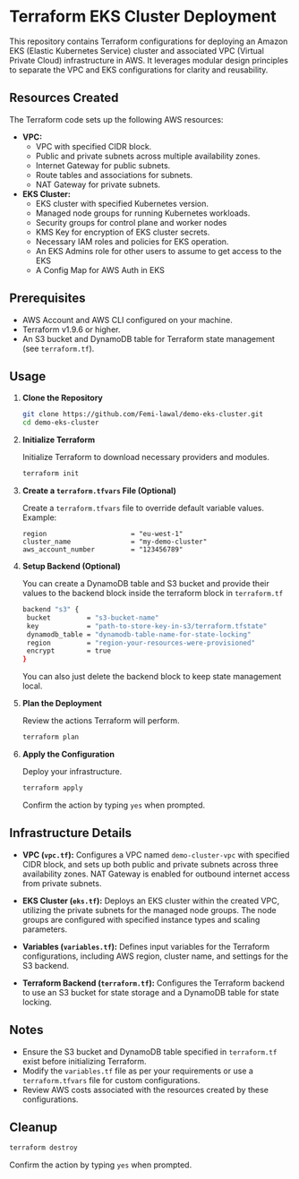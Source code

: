 # Terraform EKS Cluster Deployment

This repository contains Terraform configurations for deploying an Amazon EKS (Elastic Kubernetes Service) cluster and associated VPC (Virtual Private Cloud) infrastructure in AWS. It leverages modular design principles to separate the VPC and EKS configurations for clarity and reusability.

## Resources Created

The Terraform code sets up the following AWS resources:

- **VPC:**
  - VPC with specified CIDR block.
  - Public and private subnets across multiple availability zones.
  - Internet Gateway for public subnets.
  - Route tables and associations for subnets.
  - NAT Gateway for private subnets.
- **EKS Cluster:**
  - EKS cluster with specified Kubernetes version.
  - Managed node groups for running Kubernetes workloads.
  - Security groups for control plane and worker nodes
  - KMS Key for encryption of EKS cluster secrets.
  - Necessary IAM roles and policies for EKS operation.
  - An EKS Admins role for other users to assume to get access to the EKS
  - A Config Map for AWS Auth in EKS

## Prerequisites

- AWS Account and AWS CLI configured on your machine.
- Terraform v1.9.6 or higher.
- An S3 bucket and DynamoDB table for Terraform state management (see `terraform.tf`).

## Usage

1. **Clone the Repository**

   ```bash
   git clone https://github.com/Femi-lawal/demo-eks-cluster.git
   cd demo-eks-cluster
   ```

2. **Initialize Terraform**

   Initialize Terraform to download necessary providers and modules.

   ```bash
   terraform init
   ```

3. **Create a `terraform.tfvars` File (Optional)**

   Create a `terraform.tfvars` file to override default variable values. Example:

   ```hcl
   region                     = "eu-west-1"
   cluster_name               = "my-demo-cluster"
   aws_account_number         = "123456789"
   ```

4. **Setup Backend (Optional)**

   You can create a DynamoDB table and S3 bucket and provide their values to the backend block inside the terraform block in `terraform.tf`

   ```bash
   backend "s3" {
    bucket         = "s3-bucket-name"
    key            = "path-to-store-key-in-s3/terraform.tfstate"
    dynamodb_table = "dynamodb-table-name-for-state-locking"
    region         = "region-your-resources-were-provisioned"
    encrypt        = true
   }
   ```

   You can also just delete the backend block to keep state management local.

5. **Plan the Deployment**

   Review the actions Terraform will perform.

   ```bash
   terraform plan
   ```

6. **Apply the Configuration**

   Deploy your infrastructure.

   ```bash
   terraform apply
   ```

   Confirm the action by typing `yes` when prompted.

## Infrastructure Details

- **VPC (`vpc.tf`):** Configures a VPC named `demo-cluster-vpc` with specified CIDR block, and sets up both public and private subnets across three availability zones. NAT Gateway is enabled for outbound internet access from private subnets.

- **EKS Cluster (`eks.tf`):** Deploys an EKS cluster within the created VPC, utilizing the private subnets for the managed node groups. The node groups are configured with specified instance types and scaling parameters.

- **Variables (`variables.tf`):** Defines input variables for the Terraform configurations, including AWS region, cluster name, and settings for the S3 backend.

- **Terraform Backend (`terraform.tf`):** Configures the Terraform backend to use an S3 bucket for state storage and a DynamoDB table for state locking.

## Notes

- Ensure the S3 bucket and DynamoDB table specified in `terraform.tf` exist before initializing Terraform.
- Modify the `variables.tf` file as per your requirements or use a `terraform.tfvars` file for custom configurations.
- Review AWS costs associated with the resources created by these configurations.

## Cleanup

```bash
terraform destroy
```

Confirm the action by typing `yes` when prompted.

